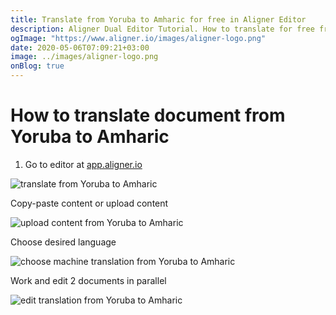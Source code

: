 ```yaml
---
title: Translate from Yoruba to Amharic for free in Aligner Editor
description: Aligner Dual Editor Tutorial. How to translate for free from Yoruba to Amharic. Aligner is multilingual document management platform. 
ogImage: "https://www.aligner.io/images/aligner-logo.png"
date: 2020-05-06T07:09:21+03:00
image: ../images/aligner-logo.png
onBlog: true
---
```


# How to translate document from Yoruba to Amharic

1. Go to editor at [app.aligner.io](https://app.aligner.io "Aligner App web page")

![translate from Yoruba to Amharic](../aligner-blank-editor.png "translate from Yoruba to Amharic")

Copy-paste content or upload content

![upload content from Yoruba to Amharic](../aligner-uploaded-document.png "upload content from Yoruba to Amharic")

Choose desired language

![choose machine translation from Yoruba to Amharic](../aligner-language-dropdown.png "choose machine translation from Yoruba to Amharic")

Work and edit 2 documents in parallel

![edit translation from Yoruba to Amharic](../aligner-double-sitded-editor.png "edit translation from Yoruba to Amharic")

